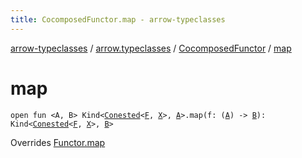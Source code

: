 ```yaml
---
title: CocomposedFunctor.map - arrow-typeclasses
---
```


[arrow-typeclasses](../../index.html) / [arrow.typeclasses](../index.html) / [CocomposedFunctor](index.html) / [map](./map.html)

# map

`open fun <A, B> Kind<`[`Conested`](../-conested.html)`<`[`F`](index.html#F)`, `[`X`](index.html#X)`>, `[`A`](map.html#A)`>.map(f: (`[`A`](map.html#A)`) -> `[`B`](map.html#B)`): Kind<`[`Conested`](../-conested.html)`<`[`F`](index.html#F)`, `[`X`](index.html#X)`>, `[`B`](map.html#B)`>`

Overrides [Functor.map](../-functor/map.html)

